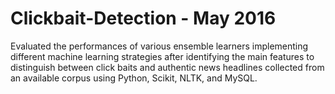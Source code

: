 # Clickbait-Detection - May 2016
Evaluated the performances of various ensemble learners implementing different machine learning strategies after identifying the main features to distinguish between click baits and authentic news headlines collected from an available corpus using Python, Scikit, NLTK, and MySQL.
